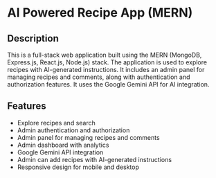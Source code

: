# AI Powered Recipe App (MERN)

## Description

This is a full-stack web application built using the MERN (MongoDB, Express.js,
React.js, Node.js) stack. The application is used to explore recipes with AI-generated instructions. It includes an admin panel for managing recipes and comments, along with authentication and authorization features. It uses the Google Gemini API for AI integration.

## Features

- Explore recipes and search
- Admin authentication and authorization
- Admin panel for managing recipes and comments
- Admin dashboard with analytics
- Google Gemini API integration
- Admin can add recipes with AI-generated instructions
- Responsive design for mobile and desktop
